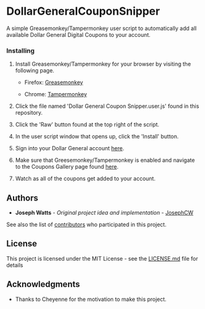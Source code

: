 # DollarGeneralCouponSnipper

A simple Greasemonkey/Tampermonkey user script to automatically add all available Dollar General Digital Coupons to your account.

### Installing

1. Install Greasemonkey/Tampermonkey for your browser by visiting the following page.

   - Firefox: [Greasemonkey](https://addons.mozilla.org/en-US/firefox/addon/greasemonkey/)
   
   - Chrome: [Tampermonkey](https://chrome.google.com/webstore/detail/tampermonkey/dhdgffkkebhmkfjojejmpbldmpobfkfo/)

2. Click the file named 'Dollar General Coupon Snipper.user.js' found in this repository.

3. Click the 'Raw' button found at the top right of the script.

4. In the user script window that opens up, click the 'Install' button.

5. Sign into your Dollar General account [here](https://dg.coupons.com/signin/?done=%2Fcoupons). 

6. Make sure that Greesemonkey/Tampermonkey is enabled and navigate to the Coupons Gallery page found [here](https://dg.coupons.com/coupons/).

7. Watch as all of the coupons get added to your account.

## Authors

* **Joseph Watts** - *Original project idea and implementation* - [JosephCW](https://github.com/JosephCW)

See also the list of [contributors](https://github.com/JosephCW/DollarGeneralCouponSnipper/contributors) who participated in this project.

## License

This project is licensed under the MIT License - see the [LICENSE.md](LICENSE.md) file for details

## Acknowledgments

* Thanks to Cheyenne for the motivation to make this project.

